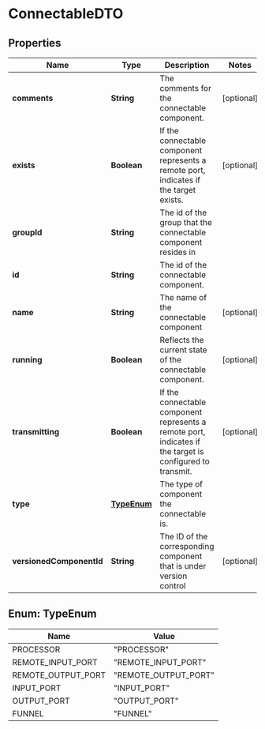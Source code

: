 # ConnectableDTO

## Properties
Name | Type | Description | Notes
------------ | ------------- | ------------- | -------------
**comments** | **String** | The comments for the connectable component. |  [optional]
**exists** | **Boolean** | If the connectable component represents a remote port, indicates if the target exists. |  [optional]
**groupId** | **String** | The id of the group that the connectable component resides in | 
**id** | **String** | The id of the connectable component. | 
**name** | **String** | The name of the connectable component |  [optional]
**running** | **Boolean** | Reflects the current state of the connectable component. |  [optional]
**transmitting** | **Boolean** | If the connectable component represents a remote port, indicates if the target is configured to transmit. |  [optional]
**type** | [**TypeEnum**](#TypeEnum) | The type of component the connectable is. | 
**versionedComponentId** | **String** | The ID of the corresponding component that is under version control |  [optional]

<a name="TypeEnum"></a>
## Enum: TypeEnum
Name | Value
---- | -----
PROCESSOR | &quot;PROCESSOR&quot;
REMOTE_INPUT_PORT | &quot;REMOTE_INPUT_PORT&quot;
REMOTE_OUTPUT_PORT | &quot;REMOTE_OUTPUT_PORT&quot;
INPUT_PORT | &quot;INPUT_PORT&quot;
OUTPUT_PORT | &quot;OUTPUT_PORT&quot;
FUNNEL | &quot;FUNNEL&quot;
